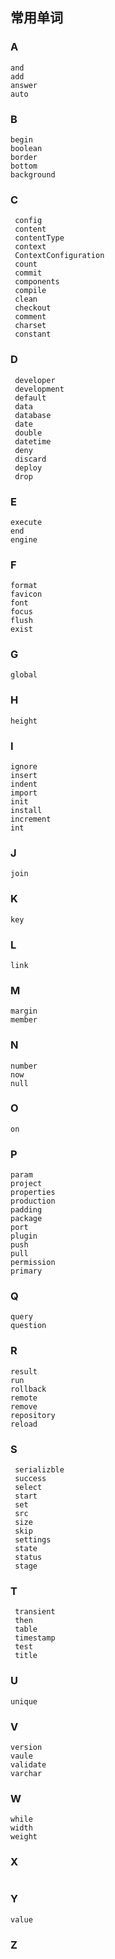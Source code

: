 ## 常用单词

### A

```
and
add
answer
auto
```

### B

```
begin
boolean
border
bottom
background
```

### C

```
 config
 content
 contentType
 context
 ContextConfiguration
 count
 commit
 components
 compile
 clean
 checkout
 comment
 charset
 constant
```

### D

```
 developer
 development
 default
 data
 database
 date
 double
 datetime
 deny
 discard
 deploy
 drop
```

### E

```
execute
end
engine
```

### F

```
format
favicon
font
focus
flush
exist
```

### G

```
global
```

### H

```
height
```

### I

```
ignore
insert
indent
import
init
install
increment
int
```

### J

```
join

```

### K

```
key
```

### L

```
link
```

### M

```
margin
member
```

### N

```
number
now
null
```

### O

```
on

```

### P

```
param
project
properties
production
padding
package
port
plugin
push
pull
permission
primary
```

### Q

```
query
question
```

### R

```
result
run
rollback
remote
remove
repository
reload
```

### S

```
 serializble
 success
 select
 start
 set
 src
 size
 skip
 settings
 state
 status
 stage
```

### T

```
 transient
 then
 table
 timestamp
 test
 title
```

### U

```
unique
```

### V

```
version
vaule
validate
varchar
```

### W

```
while
width
weight
```

### X

```

```

### Y

```
value

```

### Z

```

```
